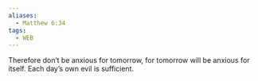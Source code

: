 ```yaml
---
aliases:
  - Matthew 6:34
tags:
  - WEB
---
```

Therefore don’t be anxious for tomorrow, for tomorrow will be anxious for itself. Each day’s own evil is sufficient.